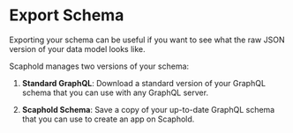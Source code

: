 # Export Schema

Exporting your schema can be useful if you want to see what the raw JSON version of your data model looks like.

Scaphold manages two versions of your schema:

1. **Standard GraphQL**: Download a standard version of your GraphQL schema that you can use with any GraphQL server.

2. **Scaphold Schema**: Save a copy of your up-to-date GraphQL schema that you can use to create an app on Scaphold.
